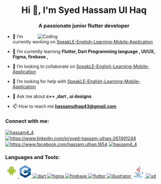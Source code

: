 
<h1 align="center">Hi 👋, I'm Syed Hassam Ul Haq</h1>
<h3 align="center">A passionate junior flutter developer</h3>
<img align="right" alt="Coding" width="400" src="https://media.tenor.com/rePDfDWO3XoAAAAd/hacking.gif">

- 🔭 I’m currently working on [SpeakLE-English-Learning-Mobile-Application](https://github.com/Hassam431/SpeakL-English-learning-mobile-application-main.git)

- 🌱 I’m currently learning **Flutter, Dart Programming language , UI/UX, Figma, firebase ,**

- 👯 I’m looking to collaborate on [SpeakLE-English-Learning-Mobile-Application](https://github.com/Hassam431/SpeakL-English-learning-mobile-application-main.git)

- 🤝 I’m looking for help with [SpeakLE-English-Learning-Mobile-Application](https://github.com/Hassam431/SpeakL-English-learning-mobile-application-main.git)

- 💬 Ask me about **c++ ,dart , ui designs**

- 📫 How to reach me **hassamulhaq43@gmail.com**

<h3 align="left">Connect with me:</h3>
<p align="left">
<a href="https://twitter.com/hassam4_4" target="blank"><img align="center" src="https://raw.githubusercontent.com/rahuldkjain/github-profile-readme-generator/master/src/images/icons/Social/twitter.svg" alt="hassam4_4" height="30" width="40" /></a>
<a href="https://linkedin.com/in/https://www.linkedin.com/in/syed-hassam-ulhaq-267491244" target="blank"><img align="center" src="https://raw.githubusercontent.com/rahuldkjain/github-profile-readme-generator/master/src/images/icons/Social/linked-in-alt.svg" alt="https://www.linkedin.com/in/syed-hassam-ulhaq-267491244" height="30" width="40" /></a>
<a href="https://fb.com/https://www.facebook.com/hassam.ulhaq.1654" target="blank"><img align="center" src="https://raw.githubusercontent.com/rahuldkjain/github-profile-readme-generator/master/src/images/icons/Social/facebook.svg" alt="https://www.facebook.com/hassam.ulhaq.1654" height="30" width="40" /></a>
<a href="https://instagram.com/hassam4_4" target="blank"><img align="center" src="https://raw.githubusercontent.com/rahuldkjain/github-profile-readme-generator/master/src/images/icons/Social/instagram.svg" alt="hassam4_4" height="30" width="40" /></a>
</p>

<h3 align="left">Languages and Tools:</h3>
<p align="left"> <a href="https://developer.android.com" target="_blank" rel="noreferrer"> <img src="https://raw.githubusercontent.com/devicons/devicon/master/icons/android/android-original-wordmark.svg" alt="android" width="40" height="40"/> </a> <a href="https://www.w3schools.com/cpp/" target="_blank" rel="noreferrer"> <img src="https://raw.githubusercontent.com/devicons/devicon/master/icons/cplusplus/cplusplus-original.svg" alt="cplusplus" width="40" height="40"/> </a> <a href="https://dart.dev" target="_blank" rel="noreferrer"> <img src="https://www.vectorlogo.zone/logos/dartlang/dartlang-icon.svg" alt="dart" width="40" height="40"/> </a> <a href="https://www.figma.com/" target="_blank" rel="noreferrer"> <img src="https://www.vectorlogo.zone/logos/figma/figma-icon.svg" alt="figma" width="40" height="40"/> </a> <a href="https://firebase.google.com/" target="_blank" rel="noreferrer"> <img src="https://www.vectorlogo.zone/logos/firebase/firebase-icon.svg" alt="firebase" width="40" height="40"/> </a> <a href="https://flutter.dev" target="_blank" rel="noreferrer"> <img src="https://www.vectorlogo.zone/logos/flutterio/flutterio-icon.svg" alt="flutter" width="40" height="40"/> </a> <a href="https://www.adobe.com/in/products/illustrator.html" target="_blank" rel="noreferrer"> <img src="https://www.vectorlogo.zone/logos/adobe_illustrator/adobe_illustrator-icon.svg" alt="illustrator" width="40" height="40"/> </a> <a href="https://www.java.com" target="_blank" rel="noreferrer"> <img src="https://raw.githubusercontent.com/devicons/devicon/master/icons/java/java-original.svg" alt="java" width="40" height="40"/> </a> <a href="https://www.adobe.com/products/xd.html" target="_blank" rel="noreferrer"> <img src="https://cdn.worldvectorlogo.com/logos/adobe-xd.svg" alt="xd" width="40" height="40"/> </a> </p>
